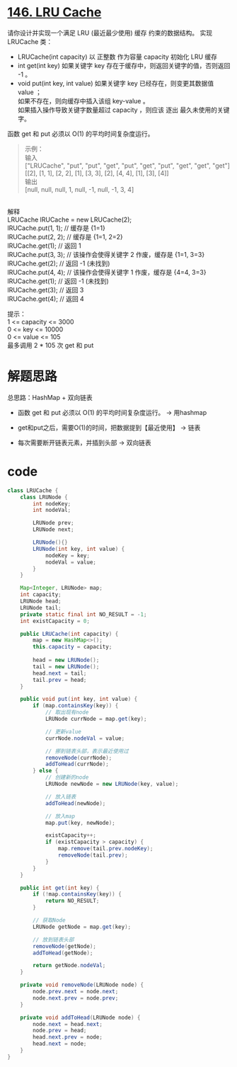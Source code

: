 # [146. LRU Cache](https://leetcode.cn/problems/lru-cache/description/?envType=company&envId=bytedance&favoriteSlug=bytedance-thirty-days)

请你设计并实现一个满足  LRU (最近最少使用) 缓存 约束的数据结构。
实现 LRUCache 类：<br>
- LRUCache(int capacity) 以 正整数 作为容量 capacity 初始化 LRU 缓存<br>
- int get(int key) 如果关键字 key 存在于缓存中，则返回关键字的值，否则返回 -1 。<br>
- void put(int key, int value) 如果关键字 key 已经存在，则变更其数据值 value ；<br>
如果不存在，则向缓存中插入该组 key-value 。<br>
如果插入操作导致关键字数量超过 capacity ，则应该 逐出 最久未使用的关键字。<br>

函数 get 和 put 必须以 O(1) 的平均时间复杂度运行。


>示例：<br>
输入<br>
["LRUCache", "put", "put", "get", "put", "get", "put", "get", "get", "get"]<br>
[[2], [1, 1], [2, 2], [1], [3, 3], [2], [4, 4], [1], [3], [4]]<br>
输出<br>
[null, null, null, 1, null, -1, null, -1, 3, 4]<br>
<br>
解释<br>
LRUCache lRUCache = new LRUCache(2);<br>
lRUCache.put(1, 1); // 缓存是 {1=1}<br>
lRUCache.put(2, 2); // 缓存是 {1=1, 2=2}<br>
lRUCache.get(1);    // 返回 1<br>
lRUCache.put(3, 3); // 该操作会使得关键字 2 作废，缓存是 {1=1, 3=3}<br>
lRUCache.get(2);    // 返回 -1 (未找到)<br>
lRUCache.put(4, 4); // 该操作会使得关键字 1 作废，缓存是 {4=4, 3=3}<br>
lRUCache.get(1);    // 返回 -1 (未找到)<br>
lRUCache.get(3);    // 返回 3<br>
lRUCache.get(4);    // 返回 4
 
提示：<br>
1 <= capacity <= 3000<br>
0 <= key <= 10000<br>
0 <= value <= 105<br>
最多调用 2 * 105 次 get 和 put

# 解题思路
总思路：HashMap + 双向链表

- 函数 get 和 put 必须以 O(1) 的平均时间复杂度运行。 -> 用hashmap

- get和put之后，需要O(1)的时间，把数据提到【最近使用】 -> 链表

- 每次需要断开链表元素，并插到头部 -> 双向链表

# code
```java
class LRUCache {
    class LRUNode {
        int nodeKey;
        int nodeVal;

        LRUNode prev;
        LRUNode next;

        LRUNode(){}
        LRUNode(int key, int value) {
            nodeKey = key;
            nodeVal = value;
        }
    }

    Map<Integer, LRUNode> map;
    int capacity;
    LRUNode head;
    LRUNode tail;
    private static final int NO_RESULT = -1;
    int existCapacity = 0;

    public LRUCache(int capacity) {
        map = new HashMap<>();
        this.capacity = capacity;
        
        head = new LRUNode();
        tail = new LRUNode();
        head.next = tail;
        tail.prev = head;
    }

    public void put(int key, int value) {
        if (map.containsKey(key)) {
            // 取出现有node
            LRUNode currNode = map.get(key);

            // 更新value
            currNode.nodeVal = value;

            // 挪到链表头部，表示最近使用过
            removeNode(currNode);
            addToHead(currNode);
        } else {
            // 创建新的node
            LRUNode newNode = new LRUNode(key, value);

            // 放入链表
            addToHead(newNode);

            // 放入map
            map.put(key, newNode);

            existCapacity++;
            if (existCapacity > capacity) {
                map.remove(tail.prev.nodeKey);
                removeNode(tail.prev);
            }
        }
    }

    public int get(int key) {
        if (!map.containsKey(key)) {
            return NO_RESULT;
        }

        // 获取Node
        LRUNode getNode = map.get(key);

        // 放到链表头部
        removeNode(getNode);
        addToHead(getNode);

        return getNode.nodeVal;
    }

    private void removeNode(LRUNode node) {
        node.prev.next = node.next;
        node.next.prev = node.prev;
    }

    private void addToHead(LRUNode node) {
        node.next = head.next;
        node.prev = head;
        head.next.prev = node;
        head.next = node;
    }
}
```